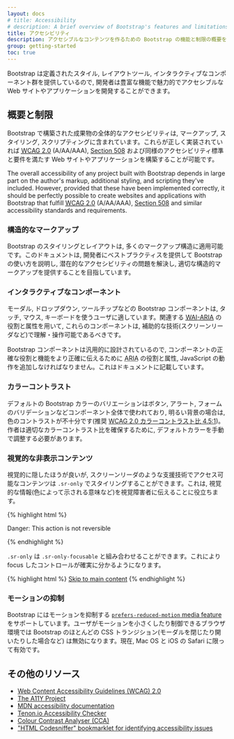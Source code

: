 ```yaml
---
layout: docs
# title: Accessibility
# description: A brief overview of Bootstrap's features and limitations for the creation of accessible content.
title: アクセシビリティ
description: アクセシブルなコンテンツを作るための Bootstrap の機能と制限の概要を知りましょう。
group: getting-started
toc: true
---
```


<!-- Bootstrap provides an easy-to-use framework of ready-made styles, layout tools, and interactive components, allowing developers to create websites and applications that are visually appealing, functionally rich, and accessible out of the box. -->

Bootstrap は定義されたスタイル, レイアウトツール, インタラクティブなコンポーネント群を提供しているので, 開発者は豊富な機能で魅力的でアクセシブルな Web サイトやアプリケーションを開発することができます。

<!-- ## Overview and Limitations

The overall accessibility of any project built with Bootstrap depends in large part on the author's markup, additional styling, and scripting they've included. However, provided that these have been implemented correctly, it should be perfectly possible to create websites and applications with Bootstrap that fulfill [<abbr title="Web Content Accessibility Guidelines">WCAG</abbr> 2.0](https://www.w3.org/TR/WCAG20/) (A/AA/AAA), [Section 508](https://www.section508.gov/) and similar accessibility standards and requirements. -->

## 概要と制限

Bootstrap で構築された成果物の全体的なアクセシビリティは, マークアップ, スタイリング, スクリプティングに含まれています。これらが正しく実装されていれば [<abbr title="Web Content Accessibility Guidelines">WCAG</abbr> 2.0](https://www.w3.org/TR/WCAG20/) (A/AA/AAA), [Section 508](https://www.section508.gov/) および同様のアクセシビリティ標準と要件を満たす Web サイトやアプリケーションを構築することが可能です。

The overall accessibility of any project built with Bootstrap depends in large part on the author's markup, additional styling, and scripting they've included. However, provided that these have been implemented correctly, it should be perfectly possible to create websites and applications with Bootstrap that fulfill [<abbr title="Web Content Accessibility Guidelines">WCAG</abbr> 2.0](https://www.w3.org/TR/WCAG20/) (A/AA/AAA), [Section 508](https://www.section508.gov/) and similar accessibility standards and requirements.

<!-- ### Structural markup

Bootstrap's styling and layout can be applied to a wide range of markup structures. This documentation aims to provide developers with best practice examples to demonstrate the use of Bootstrap itself and illustrate appropriate semantic markup, including ways in which potential accessibility concerns can be addressed.

### Interactive components

Bootstrap's interactive components—such as modal dialogs, dropdown menus and custom tooltips—are designed to work for touch, mouse and keyboard users. Through the use of relevant [<abbr title="Web Accessibility Initiative">WAI</abbr>-<abbr title="Accessible Rich Internet Applications">ARIA</abbr>](https://www.w3.org/WAI/intro/aria) roles and attributes, these components should also be understandable and operable using assistive technologies (such as screen readers).

Because Bootstrap's components are purposely designed to be fairly generic, authors may need to include further <abbr title="Accessible Rich Internet Applications">ARIA</abbr> roles and attributes, as well as JavaScript behavior, to more accurately convey the precise nature and functionality of their component. This is usually noted in the documentation.

### Color contrast

Most colors that currently make up Bootstrap's default palette—used throughout the framework for things such as button variations, alert variations, form validation indicators—lead to *insufficient* color contrast (below the recommended [WCAG 2.0 color contrast ratio of 4.5:1](https://www.w3.org/TR/UNDERSTANDING-WCAG20/visual-audio-contrast-contrast.html)) when used against a light background. Authors will need to manually modify/extend these default colors to ensure adequate color contrast ratios.

### Visually hidden content

Content which should be visually hidden, but remain accessible to assistive technologies such as screen readers, can be styled using the `.sr-only` class. This can be useful in situations where additional visual information or cues (such as meaning denoted through the use of color) need to also be conveyed to non-visual users. -->

### 構造的なマークアップ

Bootstrap のスタイリングとレイアウトは, 多くのマークアップ構造に適用可能です。このドキュメントは, 開発者にベストプラクティスを提供して Bootstrap の使い方を説明し, 潜在的なアクセシビリティの問題を解決し, 適切な構造的マークアップを提供することを目指しています。

### インタラクティブなコンポーネント

モーダル, ドロップダウン, ツールチップなどの Bootstrap コンポーネントは, タッチ, マウス, キーボードを使うユーザに適しています。関連する [<abbr title="Web Accessibility Initiative">WAI</abbr>-<abbr title="Accessible Rich Internet Applications">ARIA</abbr>](https://www.w3.org/WAI/intro/aria) の役割と属性を用いて, これらのコンポーネントは, 補助的な技術(スクリーンリーダなど)で理解・操作可能であるべきです。

Bootstrap コンポーネントは汎用的に設計されているので, コンポーネントの正確な役割と機能をより正確に伝えるために <abbr title="Accessible Rich Internet Applications">ARIA</abbr> の役割と属性, JavaScript の動作を追加しなければなりません。これはドキュメントに記載しています。

### カラーコントラスト

デフォルトの Bootstrap カラーのバリエーションはボタン, アラート, フォームのバリデーションなどコンポーネント全体で使われており, 明るい背景の場合は, 色のコントラストが不十分です(推奨 [WCAG 2.0 カラーコントラスト比 4.5:1](https://www.w3.org/TR/UNDERSTANDING-WCAG20/visual-audio-contrast-contrast.html))。作者は適切なカラーコントラスト比を確保するために, デフォルトカラーを手動で調整する必要があります。

### 視覚的な非表示コンテンツ

視覚的に隠したほうが良いが, スクリーンリーダのような支援技術でアクセス可能なコンテンツは `.sr-only` でスタイリングすることができます。これは, 視覚的な情報(色によって示される意味など)を視覚障害者に伝えることに役立ちます。

{% highlight html %}
<p class="text-danger">
  <span class="sr-only">Danger: </span>
  This action is not reversible
</p>
{% endhighlight %}

<!-- For visually hidden interactive controls, such as traditional "skip" links, `.sr-only` can be combined with the `.sr-only-focusable` class. This will ensure that the control becomes visible once focused (for sighted keyboard users).

{% highlight html %}
<a class="sr-only sr-only-focusable" href="#content">Skip to main content</a>
{% endhighlight %} -->

`.sr-only` は `.sr-only-focusable` と組み合わせることができます。これにより focus したコントロールが確実に分かるようになります。

{% highlight html %}
<a class="sr-only sr-only-focusable" href="#content">Skip to main content</a>
{% endhighlight %}

<!-- ### Reduced motion

Bootstrap includes support for the [`prefers-reduced-motion` media feature](https://drafts.csswg.org/mediaqueries-5/#prefers-reduced-motion). In browsers/environments that allow the user to specify their preference for reduced motion, most CSS transition effects in Bootstrap (for instance, when a modal dialog is opened or closed) will be disabled. Currently, support is limited to Safari on macOS and iOS.

## Additional resources

- [Web Content Accessibility Guidelines (WCAG) 2.0](https://www.w3.org/TR/WCAG20/)
- [The A11Y Project](https://a11yproject.com/)
- [MDN accessibility documentation](https://developer.mozilla.org/en-US/docs/Web/Accessibility)
- [Tenon.io Accessibility Checker](https://tenon.io/)
- [Colour Contrast Analyser (CCA)](https://developer.paciellogroup.com/resources/contrastanalyser/)
- ["HTML Codesniffer" bookmarklet for identifying accessibility issues](https://github.com/squizlabs/HTML_CodeSniffer) -->

### モーションの抑制

Bootstrap にはモーションを抑制する [`prefers-reduced-motion` media feature](https://drafts.csswg.org/mediaqueries-5/#prefers-reduced-motion) をサポートしています。ユーザがモーションを小さくしたり制御できるブラウザ環境では Bootstrap のほとんどの CSS トランジション(モーダルを閉じたり開いたりした場合など) は無効になります。現在, Mac OS と iOS の Safari に限って有効です。

## その他のリソース

- [Web Content Accessibility Guidelines (WCAG) 2.0](https://www.w3.org/TR/WCAG20/)
- [The A11Y Project](https://a11yproject.com/)
- [MDN accessibility documentation](https://developer.mozilla.org/en-US/docs/Web/Accessibility)
- [Tenon.io Accessibility Checker](https://tenon.io/)
- [Colour Contrast Analyser (CCA)](https://developer.paciellogroup.com/resources/contrastanalyser/)
- ["HTML Codesniffer" bookmarklet for identifying accessibility issues](https://github.com/squizlabs/HTML_CodeSniffer)
